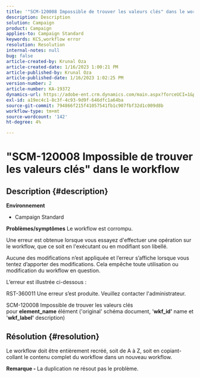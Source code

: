 ```yaml
---
title: '"SCM-120008 Impossible de trouver les valeurs clés" dans le workflow"'
description: Description
solution: Campaign
product: Campaign
applies-to: Campaign Standard
keywords: KCS,workflow error
resolution: Resolution
internal-notes: null
bug: false
article-created-by: Krunal Oza
article-created-date: 1/16/2023 1:00:21 PM
article-published-by: Krunal Oza
article-published-date: 1/16/2023 1:02:25 PM
version-number: 2
article-number: KA-19372
dynamics-url: https://adobe-ent.crm.dynamics.com/main.aspx?forceUCI=1&pagetype=entityrecord&etn=knowledgearticle&id=0a5acbba-9d95-ed11-aad1-6045bd006793
exl-id: a19ec4c1-8c3f-4c93-9d9f-646dfc1a64ba
source-git-commit: 794866f215f41057541fb1c907fbf32d1c009d8b
workflow-type: tm+mt
source-wordcount: '142'
ht-degree: 4%

---
```


# &quot;SCM-120008 Impossible de trouver les valeurs clés&quot; dans le workflow

## Description {#description}

<b>Environnement</b>
- Campaign Standard



<b>Problèmes/symptômes</b>
Le workflow est corrompu.

Une erreur est obtenue lorsque vous essayez d&#39;effectuer une opération sur le workflow, que ce soit en l&#39;exécutant ou en modifiant son libellé.

Aucune des modifications n’est appliquée et l’erreur s’affiche lorsque vous tentez d’apporter des modifications. Cela empêche toute utilisation ou modification du workflow en question.



L’erreur est illustrée ci-dessous :

RST-360011 Une erreur s’est produite. Veuillez contacter l&#39;administrateur.

SCM-120008 Impossible de trouver les valeurs clés &#x200B; &#x200B; pour <b>element_name</b> élément (&#39;original&#39; schéma document, &#39;<b>wkf_id&#39;</b> name et &#39;<b>wkf_label&#39;</b> description)


## Résolution {#resolution}


Le workflow doit être entièrement recréé, soit de A à Z, soit en copiant-collant le contenu complet du workflow dans un nouveau workflow.

<b>Remarque - </b>La duplication ne résout pas le problème.
